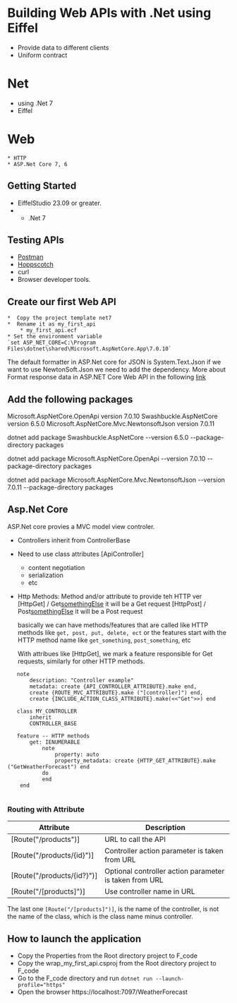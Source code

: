 # Building Web APIs with .Net using Eiffel

* Provide data to different clients
* Uniform contract

# Net 
* using .Net 7
* Eiffel 

# Web
    * HTTP 
    * ASP.Net Core 7, 6

## Getting Started

* EiffelStudio 23.09 or greater. 
* * .Net 7

## Testing APIs
* [Postman](https://www.postman.com/) 
* [Hoppscotch](https://hoppscotch.io/)
* curl 
* Browser developer tools.


## Create our first Web API 
    *  Copy the project template net7
    *  Rename it as my_first_api 
        * my_first_api.ecf
    * Set the environment variable
    `set ASP_NET_CORE=C:\Program Files\dotnet\shared\Microsoft.AspNetCore.App\7.0.10`
        
        
The default formatter in ASP.Net core for JSON is System.Text.Json if we want to use
NewtonSoft.Json we need to add the dependency. More about Format response data in ASP.NET Core Web API
in the following [link](https://learn.microsoft.com/en-us/aspnet/core/web-api/advanced/formatting?view=aspnetcore-7.0)
        
##  Add the following packages

Microsoft.AspNetCore.OpenApi  version 7.0.10
Swashbuckle.AspNetCore        version 6.5.0 
Microsoft.AspNetCore.Mvc.NewtonsoftJson version 7.0.11

dotnet add package Swashbuckle.AspNetCore --version 6.5.0 --package-directory packages

dotnet add package Microsoft.AspNetCore.OpenApi --version 7.0.10 --package-directory packages

dotnet add package Microsoft.AspNetCore.Mvc.NewtonsoftJson --version 7.0.11 --package-directory packages

## Asp.Net Core 
ASP.Net core provies a MVC model view controler.

- Controllers inherit from ControllerBase
- Need to use class attributes [ApiController]
    - content negotiation
    - serialization
    - etc
- Http Methods: Method and/or attribute to provide teh HTTP ver
       [HttpGet]  / Get[somethingElse]() it will be a Get request
       [HttpPost] / Post[somethingElse]() it will be a Post request   

    basically we can have methods/features that are called like HTTP methods like
    `get, post, put, delete, ect` or the features start with the HTTP method name like `get_something`, `post_something`, etc

    With attribues like [HttpGet], we mark a feature responsible for Get requests, similarly for other HTTP methods.
     
 ```
    note
        description: "Controller example"
    	metadata: create {API_CONTROLLER_ATTRIBUTE}.make end,
		create {ROUTE_MVC_ATTRIBUTE}.make ("[controller]") end,
        create {INCLUDE_ACTION_CLASS_ATTRIBUTE}.make(<<"Get">>) end

    class MY_CONTROLLER
        inherit
        CONTROLLER_BASE

    feature -- HTTP methods
    	get: IENUMERABLE
		    note
			    property: auto
			    property_metadata: create {HTTP_GET_ATTRIBUTE}.make ("GetWeatherForecast") end
            do
            end
     end       


 ```        

### Routing with Attribute

| Attribute    | Description |
| ------------ | ----------- |
| [Route("/products")] | URL to call the API |
| [Route("/products/{id}")] | Controller action parameter is taken from URL |
| [Route("/products/{id?}")] | Optional controller action parameter is taken from URL |
| [Route("/[products]")] | Use controller name in URL |

The last one `[Route("/[products]")]`, is the name of the controller, is not the name of the class, which is the class name minus controller. 

## How to launch the application
- Copy the Properties from the Root directory project to F_code
- Copy the wrap_my_first_api.csproj from the Root directory project to F_code
- Go to the F_code directory and run `dotnet run --launch-profile="https"`
- Open the browser https://localhost:7097/WeatherForecast
